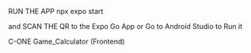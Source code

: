 RUN THE APP
npx expo start

and SCAN THE QR to the Expo Go App or Go to Android Studio to Run it

C-ONE Game_Calculator (Frontend)
